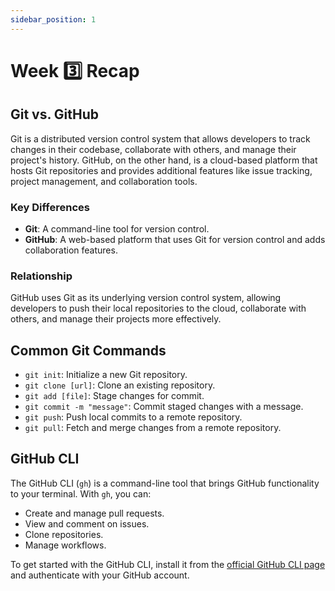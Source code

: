 ```yaml
---
sidebar_position: 1
---
```


# Week 3️⃣ Recap

## Git vs. GitHub

Git is a distributed version control system that allows developers to track changes in their codebase, collaborate with others, and manage their project's history. GitHub, on the other hand, is a cloud-based platform that hosts Git repositories and provides additional features like issue tracking, project management, and collaboration tools.

### Key Differences

- **Git**: A command-line tool for version control.
- **GitHub**: A web-based platform that uses Git for version control and adds collaboration features.

### Relationship

GitHub uses Git as its underlying version control system, allowing developers to push their local repositories to the cloud, collaborate with others, and manage their projects more effectively.

## Common Git Commands

- `git init`: Initialize a new Git repository.
- `git clone [url]`: Clone an existing repository.
- `git add [file]`: Stage changes for commit.
- `git commit -m "message"`: Commit staged changes with a message.
- `git push`: Push local commits to a remote repository.
- `git pull`: Fetch and merge changes from a remote repository.

## GitHub CLI

The GitHub CLI (`gh`) is a command-line tool that brings GitHub functionality to your terminal. With `gh`, you can:

- Create and manage pull requests.
- View and comment on issues.
- Clone repositories.
- Manage workflows.

To get started with the GitHub CLI, install it from the [official GitHub CLI page](https://cli.github.com/) and authenticate with your GitHub account.
